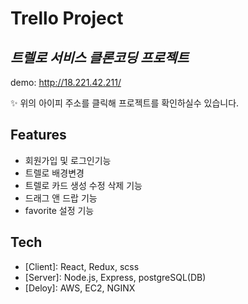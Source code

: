 # Trello Project
## _트렐로 서비스 클론코딩 프로젝트_
demo: http://18.221.42.211/

✨ 위의 아이피 주소를 클릭해 프로젝트를 확인하실수 있습니다.


## Features

- 회원가입 및 로그인기능
- 트렐로 배경변경
- 트렐로 카드 생성 수정 삭제 기능
- 드래그 앤 드랍 기능
- favorite 설정 기능


## Tech

- [Client]: React, Redux, scss
- [Server]: Node.js, Express, postgreSQL(DB)
- [Deloy]: AWS, EC2, NGINX
